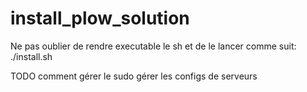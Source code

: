 # install_plow_solution
Ne pas oublier de rendre executable le sh et de le lancer comme suit: ./install.sh

TODO
comment gérer le sudo
gérer les configs de serveurs

